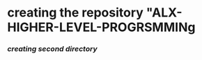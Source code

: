 <h1>creating the repository "ALX-HIGHER-LEVEL-PROGRSMMINg</h1>
<h3><i>creating second directory</i> <h3>

